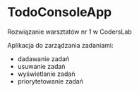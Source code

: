 # TodoConsoleApp
Rozwiązanie warsztatów nr 1 w CodersLab

Aplikacja do zarządzania zadaniami:
- dadawanie zadań
- usuwanie zadań
- wyświetlanie zadań
- priorytetowanie zadań
